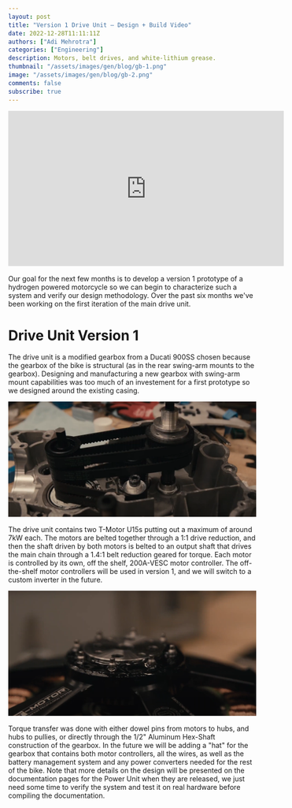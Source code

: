 ```yaml
---
layout: post
title: "Version 1 Drive Unit — Design + Build Video"
date: 2022-12-28T11:11:11Z
authors: ["Adi Mehrotra"]
categories: ["Engineering"]
description: Motors, belt drives, and white-lithium grease. 
thumbnail: "/assets/images/gen/blog/gb-1.png"
image: "/assets/images/gen/blog/gb-2.png"
comments: false
subscribe: true
---
```


<iframe width="560" height="315" src="https://www.youtube.com/embed/94Xf_wgISU4" title="YouTube video player" frameborder="0" allow="accelerometer; autoplay; clipboard-write; encrypted-media; gyroscope; picture-in-picture" allowfullscreen></iframe>

Our goal for the next few months is to develop a version 1 prototype of a hydrogen powered motorcycle so we can begin to characterize such a system and verify our design methodology. Over the past six months we've been working on the first iteration of the main drive unit.

# Drive Unit Version 1

The drive unit is a modified gearbox from a Ducati 900SS chosen because the gearbox of the bike is structural (as in the rear swing-arm mounts to the gearbox). Designing and manufacturing a new gearbox with swing-arm mount capabilities was too much of an investement for a first prototype so we designed around the existing casing. 

![Gearbox belt system from the above video](/assets/images/gen/blog/gb-3.png)

The drive unit contains two T-Motor U15s putting out a maximum of around 7kW each. The motors are belted together through a 1:1 drive reduction, and then the shaft driven by both motors is belted to an output shaft that drives the main chain through a 1.4:1 belt reduction geared for torque. Each motor is controlled by its own, off the shelf, 200A-VESC motor controller. The off-the-shelf motor controllers will be used in version 1, and we will switch to a custom inverter in the future. 

![T-motor with dowel pins being glued](/assets/images/gen/blog/gb-4.png)

Torque transfer was done with either dowel pins from motors to hubs, and hubs to pullies, or directly through the 1/2" Aluminum Hex-Shaft construction of the gearbox. In the future we will be adding a "hat" for the gearbox that contains both motor controllers, all the wires, as well as the battery management system and any power converters needed for the rest of the bike. Note that more details on the design will be presented on the documentation pages for the Power Unit when they are released, we just need some time to verify the system and test it on real hardware before compiling the documentation. 

